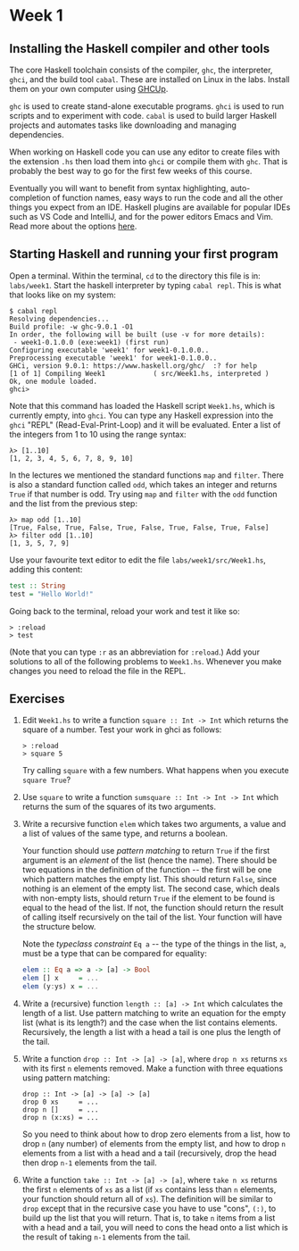 # Week 1

## Installing the Haskell compiler and other tools

The core Haskell toolchain consists of the compiler, `ghc`, the
interpreter, `ghci`, and the build tool `cabal`.  These are installed on
Linux in the labs. Install them on your own computer using
[GHCUp](https://www.haskell.org/ghcup/).

`ghc` is used to create stand-alone executable programs. `ghci` is
used to run scripts and to experiment with code. `cabal` is used to
build larger Haskell projects and automates tasks like downloading and
managing dependencies. 

When working on Haskell code you can use any editor to create files
with the extension `.hs` then load them into `ghci` or compile them
with `ghc`. That is probably the best way to go for the first few
weeks of this course. 

Eventually you will want to benefit from syntax highlighting,
auto-completion of function names, easy ways to run the code and all
the other things you expect from an IDE. Haskell plugins are available
for popular IDEs such as VS Code and IntelliJ, and for the power
editors Emacs and Vim. Read more about the options
[here](https://wiki.haskell.org/IDEs).

## Starting Haskell and running your first program

Open a terminal. Within the terminal, `cd` to the directory this file is 
in: `labs/week1`. Start the haskell interpreter by typing
`cabal repl`. This is what that looks like on my system:

```
$ cabal repl
Resolving dependencies...
Build profile: -w ghc-9.0.1 -O1
In order, the following will be built (use -v for more details):
 - week1-0.1.0.0 (exe:week1) (first run)
Configuring executable 'week1' for week1-0.1.0.0..
Preprocessing executable 'week1' for week1-0.1.0.0..
GHCi, version 9.0.1: https://www.haskell.org/ghc/  :? for help
[1 of 1] Compiling Week1            ( src/Week1.hs, interpreted )
Ok, one module loaded.
ghci> 
```

Note that this command has loaded the Haskell script `Week1.hs`, which
is currently empty, into `ghci`.  You can type any Haskell expression
into the `ghci` "REPL" (Read-Eval-Print-Loop) and it will be
evaluated.  Enter a list of the integers from 1 to 10 using the range
syntax:

```
λ> [1..10]
[1, 2, 3, 4, 5, 6, 7, 8, 9, 10]
```

In the lectures we mentioned the standard functions `map` and `filter`. There is also a standard
function called `odd`, which takes an integer and returns `True` if that number is odd. Try using
`map` and `filter` with the `odd` function and the list from the previous step:

```
λ> map odd [1..10]
[True, False, True, False, True, False, True, False, True, False]
λ> filter odd [1..10]
[1, 3, 5, 7, 9]
```

Use your favourite text editor to edit the file
`labs/week1/src/Week1.hs`, adding this content:

```haskell
test :: String
test = "Hello World!"
```
Going back to the terminal, reload your work and test it like so:
```
> :reload
> test
```

(Note that you can type `:r` as an abbreviation for `:reload`.) Add
your solutions to all of the following problems to
`Week1.hs`. Whenever you make changes you need to reload the file in
the REPL.

## Exercises

1. Edit `Week1.hs` to write a function `square :: Int -> Int` which returns the square
of a number. Test your work in ghci as follows:

   ```
   > :reload 
   > square 5
   ```

   Try calling `square` with a few numbers. What happens when you execute `square True`?

2. Use `square` to write a function `sumsquare :: Int -> Int -> Int` which
returns the sum of the squares of its two arguments.

3. Write a recursive function `elem` which takes two arguments, a
value and a list of values of the same type, and returns a
boolean.

   Your function should use
*pattern matching* to return `True` if the first argument is an *element* of
the list (hence the name). There should be two equations in the definition of the function --
the first will be one which pattern matches the empty list. This should return `False`, since nothing
is an element of the empty list. The second case, which
deals with non-empty lists, should return `True` if the element to be
found is equal to the head of the list. If not, the function should return
the result of calling itself recursively on the tail of the list. Your function
will have the structure below. 

   Note the *typeclass constraint* `Eq a` -- the type of the things in
the list, `a`, must be a type that can be compared for equality:

   ```haskell
   elem :: Eq a => a -> [a] -> Bool
   elem [] x     = ...
   elem (y:ys) x = ...
   ```

4. Write a (recursive) function `length :: [a] -> Int` which
calculates the length of a list. Use pattern matching to write an
equation for the empty list (what is its length?) and the case when
the list contains elements. Recursively, the length a list with a head
a tail is one plus the length of the tail.

5. Write a function `drop :: Int -> [a] -> [a]`, where `drop n xs`
   returns `xs` with its first `n` elements removed. Make a function
   with three equations using pattern matching:
   
   ```
   drop :: Int -> [a] -> [a] -> [a]
   drop 0 xs     = ...
   drop n []     = ...
   drop n (x:xs) = ...
   ```

   So you need to think about how to drop zero elements from a list, how
to drop `n` (any number) of elements from the empty list, and how to drop `n`
elements from a list with a head and a tail (recursively, drop the head then
drop `n-1` elements from the tail.

6. Write a function `take :: Int -> [a] -> [a]`, where `take n xs`
returns the first `n` elements of `xs` as a list (if `xs` contains
less than `n` elements, your function should return all of `xs`). The
definition will be similar to `drop` except that in the recursive
case you have to use "cons", `(:)`, to build up the list that you will return. That
is, to take `n` items from a list with a head and a tail, you will need to cons the head
onto a list which is the result of taking `n-1` elements from the tail.
